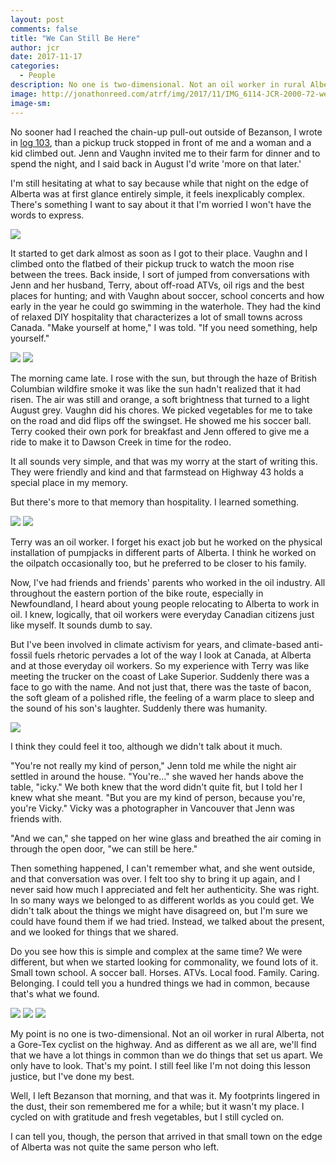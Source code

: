 ```yaml
---
layout: post
comments: false
title: "We Can Still Be Here"
author: jcr
date: 2017-11-17
categories:
  - People
description: No one is two-dimensional. Not an oil worker in rural Alberta, not a Gore-Tex cyclist on the highway.
image: http://jonathonreed.com/atrf/img/2017/11/IMG_6114-JCR-2000-72-web.jpg
image-sm:
---
```


No sooner had I reached the chain-up pull-out outside of Bezanson, I wrote in <a href="http://jonathonreed.com/atrf/2017/08/11/day-103/">log 103</a>, than a pickup truck stopped in front of me and a woman and a kid climbed out. Jenn and Vaughn invited me to their farm for dinner and to spend the night, and I said back in August I'd write 'more on that later.'

I'm still hesitating at what to say because while that night on the edge of Alberta was at first glance entirely simple, it feels inexplicably complex. There's something I want to say about it that I'm worried I won't have the words to express.

<img src="http://jonathonreed.com/atrf/img/2017/11/IMG_6011-JCR-2000-72-web.jpg">

It started to get dark almost as soon as I got to their place. Vaughn and I climbed onto the flatbed of their pickup truck to watch the moon rise between the trees. Back inside, I sort of jumped from conversations with Jenn and her husband, Terry, about off-road ATVs, oil rigs and the best places for hunting; and with Vaughn about soccer, school concerts and how early in the year he could go swimming in the waterhole. They had the kind of relaxed DIY hospitality that characterizes a lot of small towns across Canada. "Make yourself at home," I was told. "If you need something, help yourself."

<img src="http://jonathonreed.com/atrf/img/2017/11/IMG_6046-HDR-JCR-2000-72-web.jpg">

<img src="http://jonathonreed.com/atrf/img/2017/11/IMG_6066-JCR-2000-72-web.jpg">

The morning came late. I rose with the sun, but through the haze of British Columbian wildfire smoke it was like the sun hadn't realized that it had risen. The air was still and orange, a soft brightness that turned to a light August grey. Vaughn did his chores. We picked vegetables for me to take on the road and did flips off the swingset. He showed me his soccer ball. Terry cooked their own pork for breakfast and Jenn offered to give me a ride to make it to Dawson Creek in time for the rodeo.

It all sounds very simple, and that was my worry at the start of writing this. They were friendly and kind and that farmstead on Highway 43 holds a special place in my memory.

But there's more to that memory than hospitality. I learned something.

<img src="http://jonathonreed.com/atrf/img/2017/11/IMG_6020-JCR-2000-72-web.jpg">

<img src="http://jonathonreed.com/atrf/img/2017/11/IMG_6021-JCR-2000-72-web.jpg">

Terry was an oil worker. I forget his exact job but he worked on the physical installation of pumpjacks in different parts of Alberta. I think he worked on the oilpatch occasionally too, but he preferred to be closer to his family.

Now, I've had friends and friends' parents who worked in the oil industry. All throughout the eastern portion of the bike route, especially in Newfoundland, I heard about young people relocating to Alberta to work in oil. I knew, logically, that oil workers were everyday Canadian citizens just like myself. It sounds dumb to say.

But I've been involved in climate activism for years, and climate-based anti-fossil fuels rhetoric pervades a lot of the way I look at Canada, at Alberta and at those everyday oil workers. So my experience with Terry was like meeting the trucker on the coast of Lake Superior. Suddenly there was a face to go with the name. And not just that, there was the taste of bacon, the soft gleam of a polished rifle, the feeling of a warm place to sleep and the sound of his son's laughter. Suddenly there was humanity.

<img src="http://jonathonreed.com/atrf/img/2017/11/IMG_6105-JCR-2000-72-web.jpg">

I think they could feel it too, although we didn't talk about it much.

"You're not really my kind of person," Jenn told me while the night air settled in around the house. "You're&hellip;" she waved her hands above the table, "icky." We both knew that the word didn't quite fit, but I told her I knew what she meant. "But you are my kind of person, because you're, you're Vicky." Vicky was a photographer in Vancouver that Jenn was friends with.

"And we can," she tapped on her wine glass and breathed the air coming in through the open door, "we can still be here."

Then something happened, I can't remember what, and she went outside, and that conversation was over. I felt too shy to bring it up again, and I never said how much I appreciated and felt her authenticity. She was right. In so many ways we belonged to as different worlds as you could get. We didn't talk about the things we might have disagreed on, but I'm sure we could have found them if we had tried. Instead, we talked about the present, and we looked for things that we shared.

Do you see how this is simple and complex at the same time? We were different, but when we started looking for commonality, we found lots of it. Small town school. A soccer ball. Horses. ATVs. Local food. Family. Caring. Belonging. I could tell you a hundred things we had in common, because that's what we found.

<img src="http://jonathonreed.com/atrf/img/2017/11/IMG_6123-JCR-2000-72-web.jpg">

<img src="http://jonathonreed.com/atrf/img/2017/11/IMG_6127-JCR-2000-72-web.jpg">

<img src="http://jonathonreed.com/atrf/img/2017/11/IMG_6136-JCR-2000-72-web.jpg">

My point is no one is two-dimensional. Not an oil worker in rural Alberta, not a Gore-Tex cyclist on the highway. And as different as we all are, we'll find that we have a lot things in common than we do things that set us apart. We only have to look. That's my point. I still feel like I'm not doing this lesson justice, but I've done my best. 

Well, I left Bezanson that morning, and that was it. My footprints lingered in the dust, their son remembered me for a while; but it wasn't my place. I cycled on with gratitude and fresh vegetables, but I still cycled on.

I can tell you, though, the person that arrived in that small town on the edge of Alberta was not quite the same person who left.